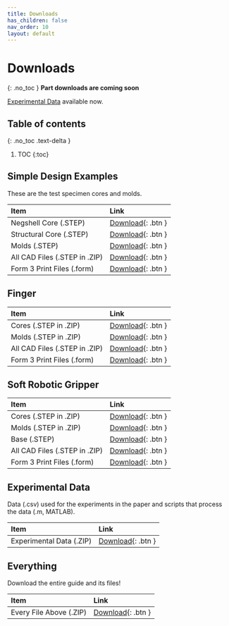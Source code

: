 ```yaml
---
title: Downloads
has_children: false
nav_order: 10
layout: default
---
```


# Downloads
{: .no_toc }
**Part downloads are coming soon**

[Experimental Data](#experimental-data) available now.

## Table of contents
{: .no_toc .text-delta }

1. TOC
{:toc}

## Simple Design Examples
These are the test specimen cores and molds.

|Item                           |Link                                    |
|:------------------------------|:---------------------------------------|
|Negshell Core (.STEP)          |[Download](#){: .btn }|
|Structural Core (.STEP)        |[Download](#){: .btn }|
|Molds (.STEP)                  |[Download](#){: .btn }|
|All CAD Files (.STEP in .ZIP)  |[Download](#){: .btn }|
|Form 3 Print Files (.form)     |[Download](#){: .btn }|

## Finger

|Item                           |Link                                    |
|:------------------------------|:---------------------------------------|
|Cores (.STEP in .ZIP)          |[Download](#){: .btn }|
|Molds (.STEP in .ZIP)          |[Download](#){: .btn }|
|All CAD Files (.STEP in .ZIP)  |[Download](#){: .btn }|
|Form 3 Print Files (.form)     |[Download](#){: .btn }|

## Soft Robotic Gripper

|Item                           |Link                                    |
|:------------------------------|:---------------------------------------|
|Cores (.STEP in .ZIP)          |[Download](#){: .btn }|
|Molds (.STEP in .ZIP)          |[Download](#){: .btn }|
|Base (.STEP)                   |[Download](#){: .btn }|
|All CAD Files (.STEP in .ZIP)  |[Download](#){: .btn }|
|Form 3 Print Files (.form)     |[Download](#){: .btn }|

## Experimental Data
Data (.csv) used for the experiments in the paper and scripts that process the data (.m, MATLAB).

|Item                           |Link                                    |
|:------------------------------|:---------------------------------------|
|Experimental Data (.ZIP)       |[Download](https://github.com/prnthp/negshell/blob/master/ExperimentalData.zip){: .btn }|

## Everything
Download the entire guide and its files!

|Item                           |Link                                    |
|:------------------------------|:---------------------------------------|
|Every File Above (.ZIP)        |[Download](#){: .btn }|
